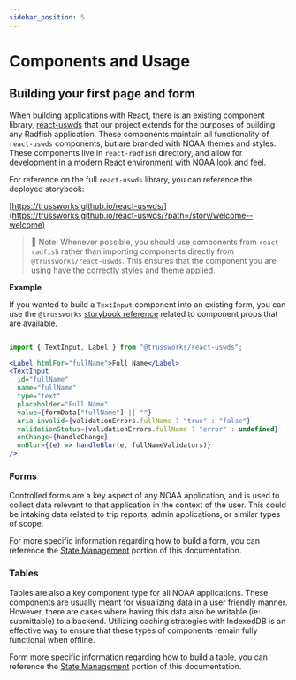 ```yaml
---
sidebar_position: 5
---
```


# Components and Usage

## Building your first page and form

When building applications with React, there is an existing component library, [react-uswds](https://trussworks.github.io/react-uswds/?path=/docs/welcome--docs) that our project extends for the purposes of building any Radfish application. These components maintain all functionality of `react-uswds` components, but are branded with NOAA themes and styles. These components live in `react-radfish` directory, and allow for development in a modern React environment with NOAA look and feel.

For reference on the full `react-uswds` library, you can reference the deployed storybook:

[https://trussworks.github.io/react-uswds/](https://trussworks.github.io/react-uswds/?path=/story/welcome--welcome)

> 🚨 Note: Whenever possible, you should use components from `react-radfish` rather than importing components directly from `@trussworks/react-uswds`. This ensures that the component you are using have the correctly styles and theme applied.

**Example**

If you wanted to build a `TextInput` component into an existing form, you can use the `@trussworks` [storybook reference](https://trussworks.github.io/react-uswds/?path=/docs/components-text-input--docs) related to component props that are available.

```jsx

import { TextInput, Label } from "@trussworks/react-uswds";

<Label htmlFor="fullName">Full Name</Label>
<TextInput
  id="fullName"
  name="fullName"
  type="text"
  placeholder="Full Name"
  value={formData["fullName"] || ""}
  aria-invalid={validationErrors.fullName ? "true" : "false"}
  validationStatus={validationErrors.fullName ? "error" : undefined}
  onChange={handleChange}
  onBlur={(e) => handleBlur(e, fullNameValidators)}
/>
```

### Forms

Controlled forms are a key aspect of any NOAA application, and is used to collect data relevant to that application in the context of the user. This could be intaking data related to trip reports, admin applications, or similar types of scope.

For more specific information regarding how to build a form, you can reference the [State Management](./state-management.md) portion of this documentation.

### Tables

Tables are also a key component type for all NOAA applications. These components are usually meant for visualizing data in a user friendly manner. However, there are cases where having this data also be writable (ie: submittable) to a backend. Utilizing caching strategies with IndexedDB is an effective way to ensure that these types of components remain fully functional when offline.

Form more specific information regarding how to build a table, you can reference the [State Management](./state-management.md) portion of this documentation.
